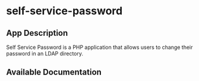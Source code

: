 # self-service-password

## App Description

Self Service Password is a PHP application that allows users to change their password in an LDAP directory.

## Available Documentation

